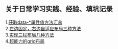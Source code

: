 ## 关于日常学习实践、经验、填坑记录
1.[获取data-*属性值方法汇总](https://github.com/yourshero/blogs/issues/3)  
2.[左边固定，右边自适应布局三种方法](https://github.com/yourshero/blogs/issues/4)  
3.[实现三栏布局几种方法](https://github.com/yourshero/blogs/issues/5)  
4.[超能力的grid布局](https://github.com/yourshero/blogs/issues/6)
